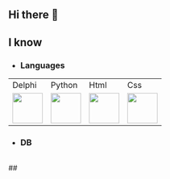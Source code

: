 ## Hi there 👋
<h2> I know </h2>

  - <h3>Languages </h3>
  <table>
  <tr>
    <td>Delphi</td>
    <td>Python</td>
    <td>Html</td>
    <td>Css</td>
  </tr>
  <tr>
    <td><img src="https://github.com/Joshdev837/Icons/blob/main/icons/Languages/delphi-logo-E73609161E-seeklogo.com.png" width="60"</td>
    <td><img src="https://github.com/Joshdev837/Icons/blob/main/icons/Languages/python-logo-only.png" width="60"></td>
    <td><img src="https://github.com/Joshdev837/Icons/blob/main/icons/Languages/html5-logo-EF92D240D7-seeklogo.com.png" width="60"</td>
    <td><img src="https://github.com/Joshdev837/Icons/blob/main/icons/Languages/css-3-logo-AF06D75231-seeklogo.com.png" width="60"></td>
  </tr>
</table>

  - <h3>DB</h3>
  <table>
  <tr>
  </tr>
  </table>
##



